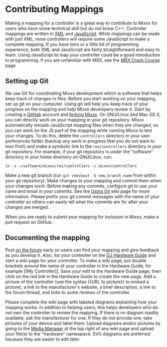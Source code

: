 # Contributing Mappings

Making a mapping for a controller is a great way to contribute to Mixxx
for users who have some technical skill but do not know C++. Controller
mappings are written in
[XML](MIDI%20controller%20mapping%20file%20format) and
[JavaScript](MIDI%20scripting). While mappings can be made with just
XML, most controllers will require some JavaScript to make a complete
mapping. If you have zero or a little bit of programming experience,
both XML and JavaScript are fairly straightforward and easy to learn.
Using JavaScript to map your controller could be a good introduction to
programming. If you are unfamiliar with MIDI, see the [MIDI Crash
Course](MIDI%20Crash%20Course) page.

## Setting up Git

We use Git for coordinating Mixxx development which is software that
helps keep track of changes in files. Before you start working on your
mapping, set up git on your computer. Using git will help you keep track
of your progress on the mapping and help Mixxx developers review it.
Start by creating a [GitHub](http://github.com/) account and [forking
Mixxx](https://github.com/mixxxdj/mixxx). On GNU/Linux and Mac OS X, you
can directly work on your mapping in your git repository. Mixxx
automatically reloads JavaScript mapping files when they are changed, so
you can work on the JS part of the mapping while running Mixxx to test
your changes. To do this, delete the `controllers` directory in your
user preferences folder (backup any work in progress that you do not
want to lose first\!) and make a symbolic link to the `res/controllers`
directory in your git repository. For example, if your git repository is
under the "software" directory in your home directory on GNU/Linux, run:

`ln -s ~/software/mixxx/res/controllers ~/.mixxx/controllers`

Make a new git branch (run `git checkout -b new_branch_name` from within
your git repository). Make changes to your mapping and commit them when
your changes work. Before making any commits, configure git to use your
name and email in your commits. See the [Using Git](Using%20Git) wiki
page for more information. Please prefix your git commit messages with
the name of your controller so others can easily tell what the commits
are for after your changes are merged.

When you are ready to submit your mapping for inclusion in Mixxx, make a
pull request on GitHub.

## Documenting the mapping

Post [on the forum](http://mixxx.org/forums/viewforum.php?f=7) early so
users can find your mapping and give feedback as you develop it. Also,
list your controller on the [DJ Hardware
Guide](hardware%20compatibility#mappings%20in%20development) and start a
wiki page for your controller. To make a wiki page, put double brackets
around the name of your controller in the Hardware Guide, for example
\[\[My Controller\]\]. Save your edit to the Hardware Guide page, then
click on the red link in the Hardware Guide to create the new page. Add
a picture of the controller (use the syntax {{URL to picture}} to embed
a picture), a link to the manufacturer's website, a brief description, a
link to the forum thread, and links to some reviews of the controller.

Please complete the wiki page with labeled diagrams explaining how your
mapping works. In addition to helping users, this helps developers who
do not own the controller to review the mapping. If there is no diagram
readily available, ask the manufacturer for one. If they do not provide
one, take pictures of your device and label them. Upload diagrams and/or
pictures by going to the [Media Manager](?do=media) at the top right of
any wiki page and upload your file(s) to the "hardware" namespace. SVG
diagrams are preferred because they are easier to edit later.
